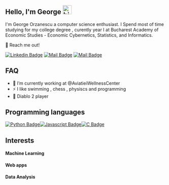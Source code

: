 ## Hello, I'm George <img src="https://user-images.githubusercontent.com/1303154/88677602-1635ba80-d120-11ea-84d8-d263ba5fc3c0.gif" width="28px" alt="hi">

I'm George Orzanescu a computer science enthusiast. I Spend most of time studying for my college degree , curently year I at Bucharest Academy of Economic Studies - Economic Cybernetics, Statistics, and Informatics.

:email: Reach me out!

[![Linkedin Badge](https://img.shields.io/badge/-George-0e76a8?style=flat&labelColor=0e76a8&logo=linkedin&logoColor=white)](https://www.linkedin.com/in/george-orzanescu-551654202/) [![Mail Badge](https://img.shields.io/badge/-@nea.apricot-e84393?style=flat&labelColor=e84393&logo=instagram&logoColor=white)](https://www.instagram.com/nea.apricot/) [![Mail Badge](https://img.shields.io/badge/-g.asro-c0392b?style=flat&labelColor=c0392b&logo=gmail&logoColor=white)](mailto:george.asro@gmail.com)


## FAQ

- 🔭 I’m currently working at @AviatieiWellnessCenter
- ⚡ I like swimming , chess , physiscs and programming
- 🤘  Diablo 2 player

## Programming languages

[![Python Badge](https://img.shields.io/badge/-Python-61DBFB?style=for-the-badge&labelColor=black&logo=python&logoColor=61DBFB)](#)[![Javascript Badge](https://img.shields.io/badge/-Javascript-F0DB4F?style=for-the-badge&labelColor=black&logo=javascript&logoColor=F0DB4F)](#)[![C Badge](https://img.shields.io/badge/-C-3C873A?style=for-the-badge&labelColor=black&logo=node.js&logoColor=3C873A)](#) 

## Interests

#### Machine Learning
#### Web apps
#### Data Analysis
